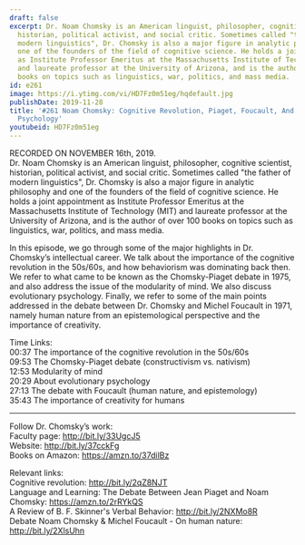 ```yaml
---
draft: false
excerpt: Dr. Noam Chomsky is an American linguist, philosopher, cognitive scientist,
  historian, political activist, and social critic. Sometimes called "the father of
  modern linguistics", Dr. Chomsky is also a major figure in analytic philosophy and
  one of the founders of the field of cognitive science. He holds a joint appointment
  as Institute Professor Emeritus at the Massachusetts Institute of Technology (MIT)
  and laureate professor at the University of Arizona, and is the author of over 100
  books on topics such as linguistics, war, politics, and mass media.
id: e261
image: https://i.ytimg.com/vi/HD7Fz0m51eg/hqdefault.jpg
publishDate: 2019-11-28
title: '#261 Noam Chomsky: Cognitive Revolution, Piaget, Foucault, And Evolutionary
  Psychology'
youtubeid: HD7Fz0m51eg
---
```

RECORDED ON NOVEMBER 16th, 2019.  
Dr. Noam Chomsky is an American linguist, philosopher, cognitive scientist, historian, political activist, and social critic. Sometimes called "the father of modern linguistics", Dr. Chomsky is also a major figure in analytic philosophy and one of the founders of the field of cognitive science. He holds a joint appointment as Institute Professor Emeritus at the Massachusetts Institute of Technology (MIT) and laureate professor at the University of Arizona, and is the author of over 100 books on topics such as linguistics, war, politics, and mass media.

In this episode, we go through some of the major highlights in Dr. Chomsky’s intellectual career. We talk about the importance of the cognitive revolution in the 50s/60s, and how behaviorism was dominating back then. We refer to what came to be known as the Chomsky-Piaget debate in 1975, and also address the issue of the modularity of mind. We also discuss evolutionary psychology. Finally, we refer to some of the main points addressed in the debate between Dr. Chomsky and Michel Foucault in 1971, namely human nature from an epistemological perspective and the importance of creativity.

Time Links:  
00:37  The importance of the cognitive revolution in the 50s/60s  
09:53  The Chomsky-Piaget debate (constructivism vs. nativism)  
12:53  Modularity of mind  
20:29  About evolutionary psychology  
27:13  The debate with Foucault (human nature, and epistemology)  
35:43  The importance of creativity for humans

---

Follow Dr. Chomsky’s work:  
Faculty page: http://bit.ly/33UgcJ5  
Website: http://bit.ly/37cckFg  
Books on Amazon: https://amzn.to/37dilBz

Relevant links:  
Cognitive revolution: http://bit.ly/2qZ8NJT  
Language and Learning: The Debate Between Jean Piaget and Noam Chomsky: https://amzn.to/2rRYkQS  
A Review of B. F. Skinner's Verbal Behavior: http://bit.ly/2NXMo8R  
Debate Noam Chomsky & Michel Foucault - On human nature: http://bit.ly/2XlsUhn
